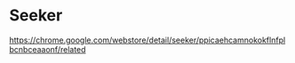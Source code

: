 # Seeker

https://chrome.google.com/webstore/detail/seeker/ppicaehcamnokokflnfplbcnbceaaonf/related
